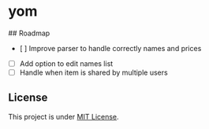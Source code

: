 # yom

## Roadmap

- [ ] Improve parser to handle correctly names and prices
- [ ] Add option to edit names list
- [ ] Handle when item is shared by multiple users

## License

This project is under [MIT License](LICENSE).
